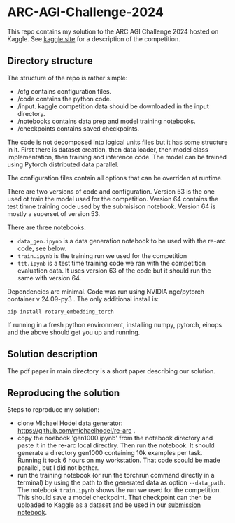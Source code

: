 # ARC-AGI-Challenge-2024

This repo contains my solution to the ARC AGI Challenge 2024 hosted on Kaggle. See [kaggle site](https://www.kaggle.com/competitions/arc-prize-2024/overview) for a description of the competition.

## Directory structure

The structure of the repo is rather simple:

- /cfg contains configuration files.
- /code contains the python code. 
- /input. kaggle competition data should be downloaded in the input directory.
- /notebooks contains data prep and model training notebooks.
- /checkpoints contains saved checkpoints.

The code is not decomposed into logical units files but it has some structure in it. First there is dataset creation, then data loader, then model class implementation, then training and inference code. The model can be trained using Pytorch distributed data parallel.

The configuration files contain all options that can be overriden at runtime.

There are two versions of code and configuration. Version 53 is the one used ot train the model used for the competition. Version 64 contains the test timne training code used by the submisison notebook. Version 64 is mostly a superset of version 53.

There are three notebooks. 

- `data_gen.ipynb` is a data generation notebook to be used with the re-arc code, see below.
- `train.ipynb` is the training run we used for the competition
- `ttt.ipynb` is a test time training code we ran with the competition evaluation data. It uses version 63 of the code but it should run the same with version 64.

Dependencies are minimal. Code was run using NVIDIA ngc/pytorch container v 24.09-py3 . The only additional install is:

`pip install rotary_embedding_torch`

If running in a fresh python environment, installing numpy, pytorch, einops and the above should get you up and running.

## Solution description

The pdf paper in main directory is a short paper describing our solution.

## Reproducing the solution

Steps to reproduce my solution:
- clone Michael Hodel data generator: https://github.com/michaelhodel/re-arc .
- copy the noebook 'gen1000.ipynb' from the notebook directory and paste it in the re-arc local directlry. Then run the notebook. It should generate a directory gen1000 containing 10k examples per task. Running it took 6 hours on my workstation. That code scould be made parallel, but I did not bother.
- run the training notebook (or run the torchrun command directly in a terminal) by using the path to the generated data as option `--data_path`. The notebook `train.ipynb` shows the run we used for the competition. This should save a model checkpoint. That checkpoint can then be uploaded to Kaggle as a dataset and be used in our [submission notebook](https://www.kaggle.com/code/cpmpml/arc-prize-1).








